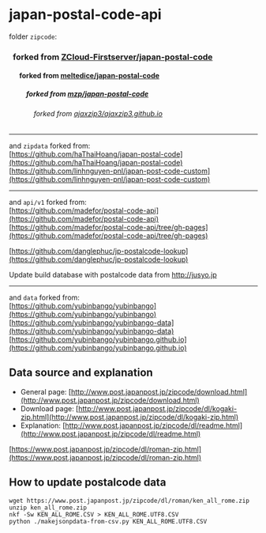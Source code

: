 # japan-postal-code-api

folder `zipcode`:  
### &nbsp; forked from [ZCloud-Firstserver/japan-postal-code](https://github.com/ZCloud-Firstserver/japan-postal-code)
#### &nbsp;&emsp; forked from [meltedice/japan-postal-code](https://github.com/meltedice/japan-postal-code)
##### &nbsp;&emsp;&emsp; forked from [mzp/japan-postal-code](https://github.com/mzp/japan-postal-code)
###### &nbsp;&emsp;&emsp;&emsp; forked from [ajaxzip3/ajaxzip3.github.io](https://github.com/ajaxzip3/ajaxzip3.github.io)

-----
and `zipdata` forked from:  
[https://github.com/haThaiHoang/japan-postal-code](https://github.com/haThaiHoang/japan-postal-code)  
[https://github.com/linhnguyen-pnl/japan-post-code-custom](https://github.com/linhnguyen-pnl/japan-post-code-custom)  

-----
and `api/v1` forked from:  
[https://github.com/madefor/postal-code-api](https://github.com/madefor/postal-code-api)  
[https://github.com/madefor/postal-code-api/tree/gh-pages](https://github.com/madefor/postal-code-api/tree/gh-pages)  

[https://github.com/danglephuc/jp-postalcode-lookup](https://github.com/danglephuc/jp-postalcode-lookup)  

Update build database with postalcode data from http://jusyo.jp

-----
and `data` forked from:  
[https://github.com/yubinbango/yubinbango](https://github.com/yubinbango/yubinbango)  
[https://github.com/yubinbango/yubinbango-data](https://github.com/yubinbango/yubinbango-data)  
[https://github.com/yubinbango/yubinbango.github.io](https://github.com/yubinbango/yubinbango.github.io)  


## Data source and explanation

- General page: [http://www.post.japanpost.jp/zipcode/download.html](http://www.post.japanpost.jp/zipcode/download.html)
- Download page: [http://www.post.japanpost.jp/zipcode/dl/kogaki-zip.html](http://www.post.japanpost.jp/zipcode/dl/kogaki-zip.html)
- Explanation: [http://www.post.japanpost.jp/zipcode/dl/readme.html](http://www.post.japanpost.jp/zipcode/dl/readme.html)

[https://www.post.japanpost.jp/zipcode/dl/roman-zip.html](https://www.post.japanpost.jp/zipcode/dl/roman-zip.html)


## How to update postalcode data

```
wget https://www.post.japanpost.jp/zipcode/dl/roman/ken_all_rome.zip
unzip ken_all_rome.zip
nkf -Sw KEN_ALL_ROME.CSV > KEN_ALL_ROME.UTF8.CSV
python ./makejsonpdata-from-csv.py KEN_ALL_ROME.UTF8.CSV
```


